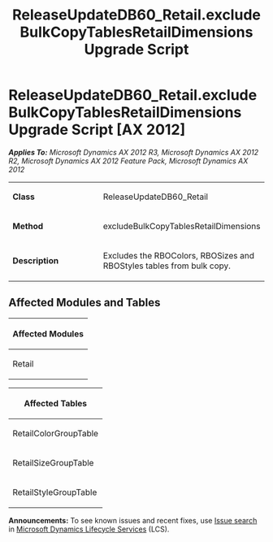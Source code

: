 ﻿---
title: ReleaseUpdateDB60_Retail.excludeBulkCopyTablesRetailDimensions Upgrade Script
TOCTitle: ReleaseUpdateDB60_Retail.excludeBulkCopyTablesRetailDimensions Upgrade Script
ms:assetid: e3f0d124-58e4-c94f-a61b-007f677b354f
ms:mtpsurl: https://msdn.microsoft.com/en-us/library/JJ737383(v=AX.60)
ms:contentKeyID: 49711824
ms.date: 05/18/2015
mtps_version: v=AX.60
---

# ReleaseUpdateDB60\_Retail.excludeBulkCopyTablesRetailDimensions Upgrade Script [AX 2012]


_**Applies To:** Microsoft Dynamics AX 2012 R3, Microsoft Dynamics AX 2012 R2, Microsoft Dynamics AX 2012 Feature Pack, Microsoft Dynamics AX 2012_

<table>
<colgroup>
<col style="width: 50%" />
<col style="width: 50%" />
</colgroup>
<tbody>
<tr class="odd">
<td><p><strong>Class</strong></p></td>
<td><p>ReleaseUpdateDB60_Retail</p></td>
</tr>
<tr class="even">
<td><p><strong>Method</strong></p></td>
<td><p>excludeBulkCopyTablesRetailDimensions</p></td>
</tr>
<tr class="odd">
<td><p><strong>Description</strong></p></td>
<td><p>Excludes the RBOColors, RBOSizes and RBOStyles tables from bulk copy.</p></td>
</tr>
</tbody>
</table>


## Affected Modules and Tables

<table>
<colgroup>
<col style="width: 100%" />
</colgroup>
<thead>
<tr class="header">
<th><p>Affected Modules</p></th>
</tr>
</thead>
<tbody>
<tr class="odd">
<td><p>Retail</p></td>
</tr>
</tbody>
</table>


<table>
<colgroup>
<col style="width: 100%" />
</colgroup>
<thead>
<tr class="header">
<th><p>Affected Tables</p></th>
</tr>
</thead>
<tbody>
<tr class="odd">
<td><p>RetailColorGroupTable</p></td>
</tr>
<tr class="even">
<td><p>RetailSizeGroupTable</p></td>
</tr>
<tr class="odd">
<td><p>RetailStyleGroupTable</p></td>
</tr>
</tbody>
</table>

  
**Announcements:** To see known issues and recent fixes, use [Issue search](http://go.microsoft.com/fwlink/?linkid=389258) in [Microsoft Dynamics Lifecycle Services](http://go.microsoft.com/fwlink/?linkid=306505) (LCS).

